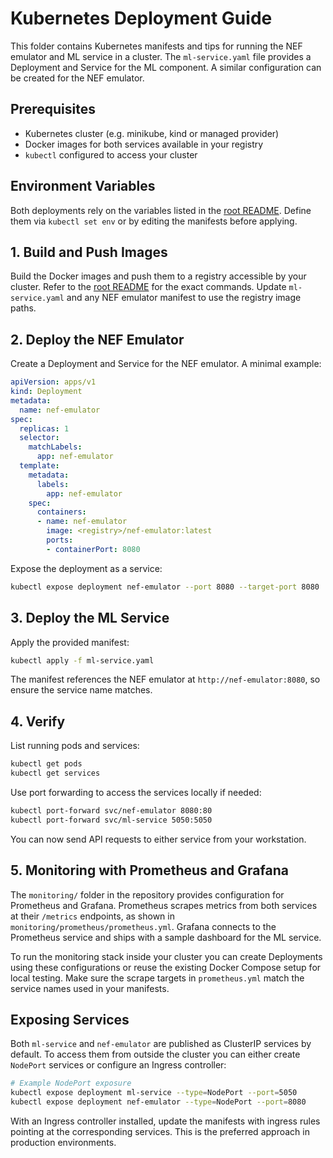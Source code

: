 # Kubernetes Deployment Guide

This folder contains Kubernetes manifests and tips for running the NEF emulator and ML service in a cluster. The `ml-service.yaml` file provides a Deployment and Service for the ML component. A similar configuration can be created for the NEF emulator.

## Prerequisites

- Kubernetes cluster (e.g. minikube, kind or managed provider)
- Docker images for both services available in your registry
- `kubectl` configured to access your cluster

## Environment Variables

Both deployments rely on the variables listed in the [root README](../../README.md#environment-variables).
Define them via `kubectl set env` or by editing the manifests before applying.

## 1. Build and Push Images

Build the Docker images and push them to a registry accessible by your cluster.
Refer to the [root README](../../README.md#building-docker-images) for the exact commands.
Update `ml-service.yaml` and any NEF emulator manifest to use the registry image paths.

## 2. Deploy the NEF Emulator

Create a Deployment and Service for the NEF emulator. A minimal example:

```yaml
apiVersion: apps/v1
kind: Deployment
metadata:
  name: nef-emulator
spec:
  replicas: 1
  selector:
    matchLabels:
      app: nef-emulator
  template:
    metadata:
      labels:
        app: nef-emulator
    spec:
      containers:
      - name: nef-emulator
        image: <registry>/nef-emulator:latest
        ports:
        - containerPort: 8080
```

Expose the deployment as a service:

```bash
kubectl expose deployment nef-emulator --port 8080 --target-port 8080
```

## 3. Deploy the ML Service

Apply the provided manifest:

```bash
kubectl apply -f ml-service.yaml
```

The manifest references the NEF emulator at `http://nef-emulator:8080`, so ensure the service name matches.

## 4. Verify

List running pods and services:

```bash
kubectl get pods
kubectl get services
```

Use port forwarding to access the services locally if needed:

```bash
kubectl port-forward svc/nef-emulator 8080:80
kubectl port-forward svc/ml-service 5050:5050
```

You can now send API requests to either service from your workstation.

## 5. Monitoring with Prometheus and Grafana

The `monitoring/` folder in the repository provides configuration for Prometheus and Grafana. Prometheus scrapes metrics from both services at their `/metrics` endpoints, as shown in `monitoring/prometheus/prometheus.yml`. Grafana connects to the Prometheus service and ships with a sample dashboard for the ML service.

To run the monitoring stack inside your cluster you can create Deployments using these configurations or reuse the existing Docker Compose setup for local testing. Make sure the scrape targets in `prometheus.yml` match the service names used in your manifests.

## Exposing Services

Both `ml-service` and `nef-emulator` are published as ClusterIP services by default. To access them from outside the cluster you can either create `NodePort` services or configure an Ingress controller:

```bash
# Example NodePort exposure
kubectl expose deployment ml-service --type=NodePort --port=5050
kubectl expose deployment nef-emulator --type=NodePort --port=8080
```

With an Ingress controller installed, update the manifests with ingress rules pointing at the corresponding services. This is the preferred approach in production environments.
